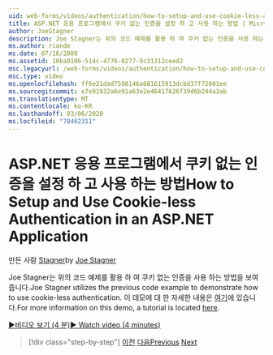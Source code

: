 ```yaml
---
uid: web-forms/videos/authentication/how-to-setup-and-use-cookie-less-authentication-in-an-aspnet-application
title: ASP.NET 응용 프로그램에서 쿠키 없는 인증을 설정 하 고 사용 하는 방법 | Microsoft Docs
author: JoeStagner
description: Joe Stagner는 위의 코드 예제를 활용 하 여 쿠키 없는 인증을 사용 하는 방법을 보여 줍니다. 이 데모에 대 한 자세한 내용은 자습서를 찾을 수 있습니다.
ms.author: riande
ms.date: 07/16/2008
ms.assetid: 10ba9106-514c-4776-8277-9c31312ceed2
msc.legacyurl: /web-forms/videos/authentication/how-to-setup-and-use-cookie-less-authentication-in-an-aspnet-application
msc.type: video
ms.openlocfilehash: ff6e21dad7598146a681615913dcbd37f72001ee
ms.sourcegitcommit: e7e91932a6e91a63e2e46417626f39d6b244a3ab
ms.translationtype: MT
ms.contentlocale: ko-KR
ms.lasthandoff: 03/06/2020
ms.locfileid: "78462311"
---
```

# <a name="how-to-setup-and-use-cookie-less-authentication-in-an-aspnet-application"></a><span data-ttu-id="da122-104">ASP.NET 응용 프로그램에서 쿠키 없는 인증을 설정 하 고 사용 하는 방법</span><span class="sxs-lookup"><span data-stu-id="da122-104">How to Setup and Use Cookie-less Authentication in an ASP.NET Application</span></span>

<span data-ttu-id="da122-105">만든 사람 [Stagner](https://github.com/JoeStagner)</span><span class="sxs-lookup"><span data-stu-id="da122-105">by [Joe Stagner](https://github.com/JoeStagner)</span></span>

<span data-ttu-id="da122-106">Joe Stagner는 위의 코드 예제를 활용 하 여 쿠키 없는 인증을 사용 하는 방법을 보여 줍니다.</span><span class="sxs-lookup"><span data-stu-id="da122-106">Joe Stagner utilizes the previous code example to demonstrate how to use cookie-less authentication.</span></span> <span data-ttu-id="da122-107">이 데모에 대 한 자세한 내용은 [여기](../../overview/older-versions-security/introduction/forms-authentication-configuration-and-advanced-topics-vb.md)에 있습니다.</span><span class="sxs-lookup"><span data-stu-id="da122-107">For more information on this demo, a tutorial is located [here](../../overview/older-versions-security/introduction/forms-authentication-configuration-and-advanced-topics-vb.md).</span></span>

[<span data-ttu-id="da122-108">&#9654;비디오 보기 (4 분)</span><span class="sxs-lookup"><span data-stu-id="da122-108">&#9654; Watch video (4 minutes)</span></span>](https://channel9.msdn.com/Blogs/ASP-NET-Site-Videos/how-to-setup-and-use-cookie-less-authentication-in-an-aspnet-application)

> [!div class="step-by-step"]
> <span data-ttu-id="da122-109">[이전](how-to-change-the-forms-authentication-properties.md)
> [다음](asp-forms-login-relocation.md)</span><span class="sxs-lookup"><span data-stu-id="da122-109">[Previous](how-to-change-the-forms-authentication-properties.md)
[Next](asp-forms-login-relocation.md)</span></span>
